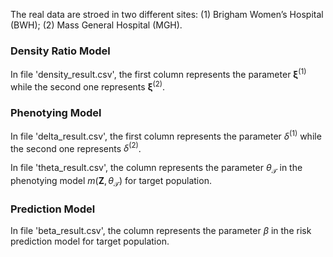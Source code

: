 The real data are stroed in two different sites: (1) Brigham Women’s Hospital (BWH); (2) Mass General Hospital (MGH).

### Density Ratio Model
In file 'density_result.csv', the first column represents the parameter $\boldsymbol{\xi}^{(1)}$ while the second one represents $\boldsymbol{\xi}^{(2)}$.

### Phenotying Model
In file 'delta_result.csv', the first column represents the parameter $\delta^{(1)}$ while the second one represents $\delta^{(2)}$.

In file 'theta_result.csv', the column represents the parameter $\theta_{\mathcal{T}}$ in the phenotying model $m(\mathbf{Z},\theta_{\mathcal{T}})$ for target population.

### Prediction Model
In file 'beta_result.csv', the column represents the parameter $\beta$ in the risk prediction model for target population.
